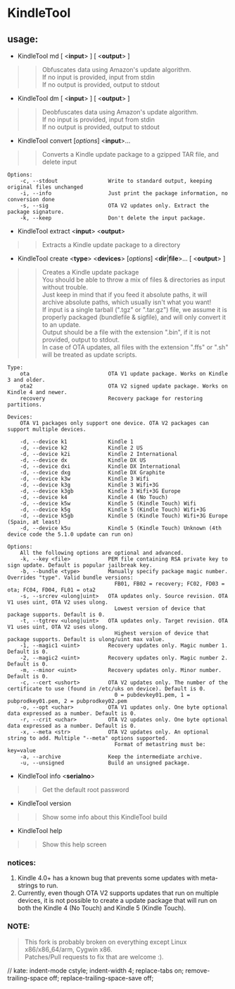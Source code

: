 # KindleTool
## usage:
* KindleTool md [ &lt;**input**&gt; ] [ &lt;**output**&gt; ]

>> Obfuscates data using Amazon's update algorithm.  
>> If no input is provided, input from stdin  
>> If no output is provided, output to stdout  

* KindleTool dm [ &lt;**input**&gt; ] [ &lt;**output**&gt; ]

>> Deobfuscates data using Amazon's update algorithm.  
>> If no input is provided, input from stdin  
>> If no output is provided, output to stdout  

* KindleTool convert [*options*] &lt;**input**&gt;...

>> Converts a Kindle update package to a gzipped TAR file, and delete input  

	Options:
		-c, --stdout                Write to standard output, keeping original files unchanged
		-i, --info                  Just print the package information, no conversion done
		-s, --sig                   OTA V2 updates only. Extract the package signature.
		-k, --keep                  Don't delete the input package.

* KindleTool extract &lt;**input**&gt; &lt;**output**&gt;

>> Extracts a Kindle update package to a directory  

* KindleTool create &lt;**type**&gt; &lt;**devices**&gt; [*options*] &lt;**dir**|**file**&gt;... [ &lt;**output**&gt; ]

>> Creates a Kindle update package  
>> You should be able to throw a mix of files &amp; directories as input without trouble.  
>> Just keep in mind that if you feed it absolute paths, it will archive absolute paths, which usually isn't what you want!  
>> If input is a single tarball (".tgz" or ".tar.gz") file, we assume it is properly packaged (bundlefile &amp; sigfile), and will only convert it to an update.  
>> Output should be a file with the extension ".bin", if it is not provided, output to stdout.  
>> In case of OTA updates, all files with the extension ".ffs" or ".sh" will be treated as update scripts.  

	Type:
		ota                         OTA V1 update package. Works on Kindle 3 and older.
		ota2                        OTA V2 signed update package. Works on Kindle 4 and newer.
		recovery                    Recovery package for restoring partitions.

	Devices:
		OTA V1 packages only support one device. OTA V2 packages can support multiple devices.

		-d, --device k1             Kindle 1
		-d, --device k2             Kindle 2 US
		-d, --device k2i            Kindle 2 International
		-d, --device dx             Kindle DX US
		-d, --device dxi            Kindle DX International
		-d, --device dxg            Kindle DX Graphite
		-d, --device k3w            Kindle 3 Wifi
		-d, --device k3g            Kindle 3 Wifi+3G
		-d, --device k3gb           Kindle 3 Wifi+3G Europe
		-d, --device k4             Kindle 4 (No Touch)
		-d, --device k5w            Kindle 5 (Kindle Touch) Wifi
		-d, --device k5g            Kindle 5 (Kindle Touch) Wifi+3G
		-d, --device k5gb           Kindle 5 (Kindle Touch) Wifi+3G Europe (Spain, at least)
		-d, --device k5u            Kindle 5 (Kindle Touch) Unknown (4th device code the 5.1.0 update can run on)

	Options:
		All the following options are optional and advanced.
		-k, --key <file>            PEM file containing RSA private key to sign update. Default is popular jailbreak key.
		-b, --bundle <type>         Manually specify package magic number. Overrides "type". Valid bundle versions:
                                      FB01, FB02 = recovery; FC02, FD03 = ota; FC04, FD04, FL01 = ota2
		-s, --srcrev <ulong|uint>   OTA updates only. Source revision. OTA V1 uses uint, OTA V2 uses ulong.
                                      Lowest version of device that package supports. Default is 0.
		-t, --tgtrev <ulong|uint>   OTA updates only. Target revision. OTA V1 uses uint, OTA V2 uses ulong.
                                      Highest version of device that package supports. Default is ulong/uint max value.
		-1, --magic1 <uint>         Recovery updates only. Magic number 1. Default is 0.
		-2, --magic2 <uint>         Recovery updates only. Magic number 2. Default is 0.
		-m, --minor <uint>          Recovery updates only. Minor number. Default is 0.
		-c, --cert <ushort>         OTA V2 updates only. The number of the certificate to use (found in /etc/uks on device). Default is 0.
                                      0 = pubdevkey01.pem, 1 = pubprodkey01.pem, 2 = pubprodkey02.pem
		-o, --opt <uchar>           OTA V1 updates only. One byte optional data expressed as a number. Default is 0.
		-r, --crit <uchar>          OTA V2 updates only. One byte optional data expressed as a number. Default is 0.
		-x, --meta <str>            OTA V2 updates only. An optional string to add. Multiple "--meta" options supported.
                                      Format of metastring must be: key=value
		-a, --archive               Keep the intermediate archive.
		-u, --unsigned              Build an unsigned package.


* KindleTool info &lt;**serialno**&gt;

>> Get the default root password  

* KindleTool version

>> Show some info about this KindleTool build  

* KindleTool help

>> Show this help screen  

### notices:
1. Kindle 4.0+ has a known bug that prevents some updates with meta-strings to run.
2. Currently, even though OTA V2 supports updates that run on multiple devices, it is not possible to create a update package that will run on both the Kindle 4 (No Touch) and Kindle 5 (Kindle Touch).

### NOTE:
> This fork is probably broken on everything except Linux x86/x86_64/arm, Cygwin x86.  
> Patches/Pull requests to fix that are welcome :).  

// kate: indent-mode cstyle; indent-width 4; replace-tabs on; remove-trailing-space off; replace-trailing-space-save off;
